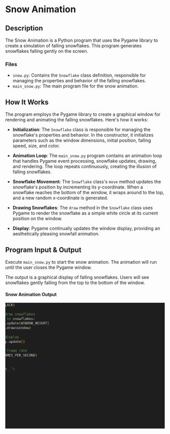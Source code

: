 # Snow Animation

## Description

The Snow Animation is a Python program that uses the Pygame library to create a simulation of falling snowflakes. This program generates snowflakes falling gently on the screen.

### Files

- `snow.py`: Contains the `Snowflake` class definition, responsible for managing the properties and behavior of the falling snowflakes.
- `main_snow.py`: The main program file for the snow animation.

## How It Works

The program employs the Pygame library to create a graphical window for rendering and animating the falling snowflakes. Here's how it works:

- **Initialization**: The `Snowflake` class is responsible for managing the snowflake's properties and behavior. In the constructor, it initializes parameters such as the window dimensions, initial position, falling speed, size, and color. 

- **Animation Loop**: The `main_snow.py` program contains an animation loop that handles Pygame event processing, snowflake updates, drawing, and rendering. The loop repeats continuously, creating the illusion of falling snowflakes.

- **Snowflake Movement**: The `Snowflake` class's `move` method updates the snowflake's position by incrementing its y-coordinate. When a snowflake reaches the bottom of the window, it wraps around to the top, and a new random x-coordinate is generated.

- **Drawing Snowflakes**: The `draw` method in the `Snowflake` class uses Pygame to render the snowflake as a simple white circle at its current position on the window.

- **Display**: Pygame continually updates the window display, providing an aesthetically pleasing snowfall animation.

## Program Input & Output

Execute `main_snow.py` to start the snow animation. The animation will run until the user closes the Pygame window.

The output is a graphical display of falling snowflakes. Users will see snowflakes gently falling from the top to the bottom of the window.

#### Snow Animation Output

<p align="center">
  <img src="output/snow-output.gif" alt='Snow Animation Output'>
</p>
